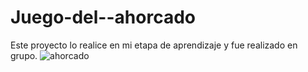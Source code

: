 # Juego-del--ahorcado
Este proyecto lo realice en mi etapa de aprendizaje y fue realizado en grupo.
![ahorcado](https://user-images.githubusercontent.com/84721313/158427825-2b58a941-96b3-4ab5-8d01-f961a83929db.png)
